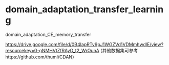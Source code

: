 # domain_adaptation_transfer_learning
domain_adaptation_CE_memory_transfer

https://drive.google.com/file/d/0B4IapRTv9pJ1WGZVd1VDMmhwdlE/view?resourcekey=0-gNMHVtZfRAyO_t2_WrOunA
(其他数据集可参考https://github.com/thuml/CDAN）
